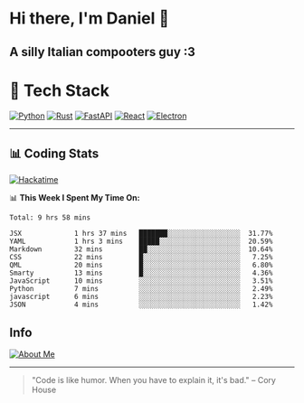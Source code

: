 # Hi there, I'm Daniel 👋

## A silly Italian compooters guy :3

# 🚀 Tech Stack

[![Python](https://img.shields.io/badge/Python-3.13%2B-blue?style=for-the-badge&logo=python&logoColor=white)](https://www.python.org/)
[![Rust](https://img.shields.io/badge/Rust-1.87%2B-black?style=for-the-badge&logo=rust&logoColor=white)](https://www.rust-lang.org/)
[![FastAPI](https://img.shields.io/badge/FastAPI-0.110.0%2B-green?style=for-the-badge&logo=fastapi&logoColor=white)](https://fastapi.tiangolo.com/)
[![React](https://img.shields.io/badge/React-19.1.0%2B-blue?style=for-the-badge&logo=react&logoColor=white)](https://react.dev/)
[![Electron](https://img.shields.io/badge/Electron-36.2.0%2B-dark?style=for-the-badge&logo=electron&logoColor=white)](https://www.electronjs.org/)

---

## 📊 Coding Stats

[![Hackatime](https://img.shields.io/badge/Hackatime-Hack%20Club-orange?style=for-the-badge&logo=wakatime&logoColor=white)](https://hackatime.hackclub.com)

<!--START_SECTION:waka-->
📊 **This Week I Spent My Time On:**

```text
Total: 9 hrs 58 mins

JSX             1 hrs 37 mins   ███████░░░░░░░░░░░░░░░░░░  31.77%
YAML            1 hrs 3 mins    █████░░░░░░░░░░░░░░░░░░░░  20.59%
Markdown        32 mins         ██░░░░░░░░░░░░░░░░░░░░░░░  10.64%
CSS             22 mins         █░░░░░░░░░░░░░░░░░░░░░░░░   7.25%
QML             20 mins         █░░░░░░░░░░░░░░░░░░░░░░░░   6.80%
Smarty          13 mins         █░░░░░░░░░░░░░░░░░░░░░░░░   4.36%
JavaScript      10 mins         ░░░░░░░░░░░░░░░░░░░░░░░░░   3.51%
Python          7 mins          ░░░░░░░░░░░░░░░░░░░░░░░░░   2.49%
javascript      6 mins          ░░░░░░░░░░░░░░░░░░░░░░░░░   2.23%
JSON            4 mins          ░░░░░░░░░░░░░░░░░░░░░░░░░   1.42%
```

<!--END_SECTION:waka-->


## Info
[![About Me](https://img.shields.io/badge/About--Me-black?style=for-the-badge&logo=numpy&logoColor=white)](https://danielscos.github.io/about_me)

---

> "Code is like humor. When you have to explain it, it's bad." – Cory House
